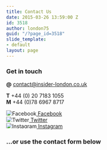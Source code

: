 ```yaml
---
title: Contact Us
date: 2015-03-26 13:59:00 Z
id: 3518
author: london75
guid: "/?page_id=3518"
slide_template:
- default
layout: page
---
```


### Get in touch

**@** [contact@insider-london.co.uk](mailto:contact@insider-london.co.uk)

**T** \+44 (0) 20 7183 1055 <br />
**M** \+44 (0)78 6967 8717


<p>
<a href="http://www.facebook.com/insiderlondon" target="_blank"><img src="/uploads/contact_fb_icon_insider-blue_small.png" alt="Facebook" style="max-height:1em;">&nbsp;Facebook</a><br />
<a href="https://twitter.com/#!/insiderlondon" target="_blank"><img src="/uploads/contact_twitter_icon_insider-blue_small.png" alt="Twitter" style="max-height:1em;">&nbsp;Twitter</a> <br />
<a href="https://www.instagram.com/insiderlondontours/" target="_blank"><img src="/uploads/contact_instagram_icon_insider-blue_small.png" alt="Instagram" style="max-height:1em;">&nbsp;Instagram</a> <br />
</p>

### ...or use the contact form below

